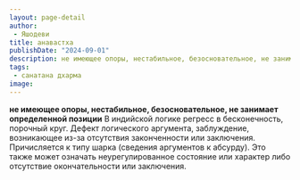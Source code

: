 ```yaml
---
layout: page-detail
author:
 - Яшодеви
title: анавастха
publishDate: "2024-09-01"
description: не имеющее опоры, нестабильное, безосновательное, не занимает определенной позиции
tags:
 - санатана дхарма
image: 
---
```


__не имеющее опоры, нестабильное, безосновательное, не занимает определенной позиции__
В индийской логике регресс в бесконечность, порочный круг. Дефект логического аргумента, заблуждение, возникающее из-за отсутствия законченности или заключения. Причисляется к типу шарка (сведения аргументов к абсурду). Это также может означать неурегулированное состояние или характер либо отсутствие окончательности или заключения.

